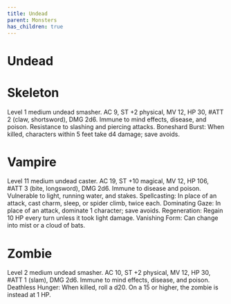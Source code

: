 ```yaml
---
title: Undead
parent: Monsters
has_children: true
---
```


# Undead

# Skeleton
Level 1 medium undead smasher. AC 9, ST +2 physical, MV 12, HP 30, #ATT 2 (claw, shortsword), DMG 2d6. Immune to mind effects, disease, and poison. Resistance to slashing and piercing attacks. Boneshard Burst: When killed, characters within 5 feet take d4 damage; save avoids.

# Vampire
Level 11 medium undead caster. AC 19, ST +10 magical, MV 12, HP 106, #ATT 3 (bite, longsword), DMG 2d6. Immune to disease and poison. Vulnerable to light, running water, and stakes. Spellcasting: In place of an attack, cast charm, sleep, or spider climb, twice each. Dominating Gaze: In place of an attack, dominate 1 character; save avoids. Regeneration: Regain 10 HP every turn unless it took light damage. Vanishing Form: Can change into mist or a cloud of bats.

# Zombie
Level 2 medium undead smasher. AC 10, ST +2 physical, MV 12, HP 30, #ATT 1 (slam), DMG 2d6. Immune to mind effects, disease, and poison. Deathless Hunger: When killed, roll a d20. On a 15 or higher, the zombie is instead at 1 HP.